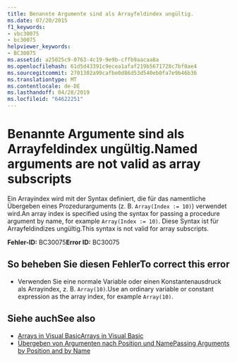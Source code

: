 ```yaml
---
title: Benannte Argumente sind als Arrayfeldindex ungültig.
ms.date: 07/20/2015
f1_keywords:
- vbc30075
- bc30075
helpviewer_keywords:
- BC30075
ms.assetid: a25025c9-0763-4c19-9e9b-cffb9aacaa8a
ms.openlocfilehash: 61d5d43391c9ecea1afaf219b5671728c7bf0ae4
ms.sourcegitcommit: 2701302a99cafbe0d86d53d540eb0fa7e9b46b36
ms.translationtype: MT
ms.contentlocale: de-DE
ms.lasthandoff: 04/28/2019
ms.locfileid: "64622251"
---
```

# <a name="named-arguments-are-not-valid-as-array-subscripts"></a><span data-ttu-id="0f63d-102">Benannte Argumente sind als Arrayfeldindex ungültig.</span><span class="sxs-lookup"><span data-stu-id="0f63d-102">Named arguments are not valid as array subscripts</span></span>
<span data-ttu-id="0f63d-103">Ein Arrayindex wird mit der Syntax definiert, die für das namentliche Übergeben eines Prozedurarguments (z. B. `Array(Index := 10)`) verwendet wird.</span><span class="sxs-lookup"><span data-stu-id="0f63d-103">An array index is specified using the syntax for passing a procedure argument by name, for example `Array(Index := 10)`.</span></span> <span data-ttu-id="0f63d-104">Diese Syntax ist für Arrayfeldindizes ungültig.</span><span class="sxs-lookup"><span data-stu-id="0f63d-104">This syntax is not valid for array subscripts.</span></span>  
  
 <span data-ttu-id="0f63d-105">**Fehler-ID:** BC30075</span><span class="sxs-lookup"><span data-stu-id="0f63d-105">**Error ID:** BC30075</span></span>  
  
## <a name="to-correct-this-error"></a><span data-ttu-id="0f63d-106">So beheben Sie diesen Fehler</span><span class="sxs-lookup"><span data-stu-id="0f63d-106">To correct this error</span></span>  
  
- <span data-ttu-id="0f63d-107">Verwenden Sie eine normale Variable oder einen Konstantenausdruck als Arrayindex, z. B. `Array(10)`.</span><span class="sxs-lookup"><span data-stu-id="0f63d-107">Use an ordinary variable or constant expression as the array index, for example `Array(10)`.</span></span>  
  
## <a name="see-also"></a><span data-ttu-id="0f63d-108">Siehe auch</span><span class="sxs-lookup"><span data-stu-id="0f63d-108">See also</span></span>

- [<span data-ttu-id="0f63d-109">Arrays in Visual Basic</span><span class="sxs-lookup"><span data-stu-id="0f63d-109">Arrays in Visual Basic</span></span>](~/docs/visual-basic/programming-guide/language-features/arrays/index.md)
- [<span data-ttu-id="0f63d-110">Übergeben von Argumenten nach Position und Name</span><span class="sxs-lookup"><span data-stu-id="0f63d-110">Passing Arguments by Position and by Name</span></span>](../../visual-basic/programming-guide/language-features/procedures/passing-arguments-by-position-and-by-name.md)
